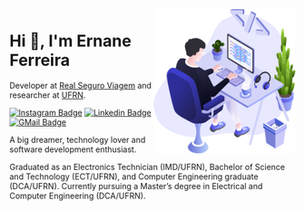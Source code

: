 <img align="right" src="./images/user.png" width="250"/>

# Hi 👋, I'm Ernane Ferreira

Developer at [Real Seguro Viagem](https://www.seguroviagem.srv.br/) and researcher at [UFRN](https://www.ufrn.br/).

[![Instagram Badge](https://img.shields.io/badge/-Ernane.Jx-262671?style=flat-square&labelColor=262671&logo=instagram&logoColor=white)](https://www.instagram.com/ernane.jx/)
[![Linkedin Badge](https://img.shields.io/badge/-Ernane%20Ferreira-262671?style=flat-square&logo=Linkedin&logoColor=white)](https://www.linkedin.com/in/ernane/)
[![GMail Badge](https://img.shields.io/badge/ernane.junior25@gmail.com-262671?style=flat-square&labelColor=262671&logo=gmail&logoColor=fff)](mailto:ernane.junior25@gmail.com)

A big dreamer, technology lover and software development enthusiast.

Graduated as an Electronics Technician (IMD/UFRN), Bachelor of Science and Technology (ECT/UFRN), and Computer Engineering graduate (DCA/UFRN). Currently pursuing a Master’s degree in Electrical and Computer Engineering (DCA/UFRN).
